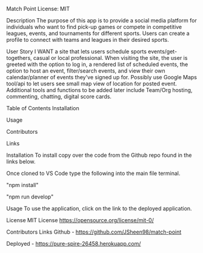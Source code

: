Match Point
License: MIT

Description
The purpose of this app is to provide a social media platform for individuals who want to find pick-up games or compete in competitive leagues, events, and tournaments for different sports. Users can create a profile to connect with teams and leagues in their desired sports.

User Story
I WANT a site that lets users schedule sports events/get-togethers, casual or local professional.
When visiting the site, the user is greeted with the option to log in, a rendered list of scheduled events, the option to host an event, filter/search events, and view their own calendar/planner of events they've signed up for.
Possibly use Google Maps tool/api to let users see small map view of location for posted event.
Additional tools and functions to be added later include Team/Org hosting, commenting, chatting, digital score cards.

Table of Contents
Installation

Usage

Contributors

Links

Installation
To install copy over the code from the Github repo found in the links below.

Once cloned to VS Code type the following into the main file terminal.

"npm install"

"npm run develop"

Usage
To use the application, click on the link to the deployed application.

License
MIT License https://opensource.org/license/mit-0/

Contributors
Links
Github - https://github.com/JSheen98/match-point

Deployed - https://pure-spire-26458.herokuapp.com/